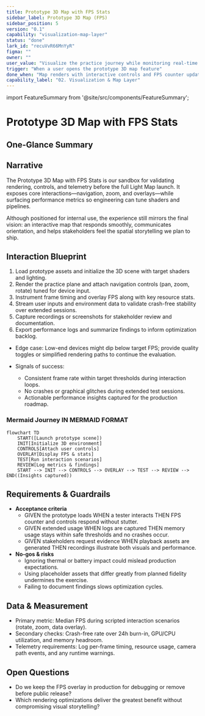 ```yaml
---
title: Prototype 3D Map with FPS Stats
sidebar_label: Prototype 3D Map (FPS)
sidebar_position: 5
version: "0.1"
capability: "visualization-map-layer"
status: "done"
lark_id: "recuVvR66MnYyR"
figma: ""
owner: ""
user_value: "Visualize the practice journey while monitoring real-time performance"
trigger: "When a user opens the prototype 3D map feature"
done_when: "Map renders with interactive controls and FPS counter updates continuously"
capability_label: "02. Visualization & Map Layer"
---
```


import FeatureSummary from '@site/src/components/FeatureSummary';

# Prototype 3D Map with FPS Stats

## One-Glance Summary

<FeatureSummary />

## Narrative
The Prototype 3D Map with FPS Stats is our sandbox for validating rendering, controls, and telemetry before the full Light Map launch. It exposes core interactions—navigation, zoom, and overlays—while surfacing performance metrics so engineering can tune shaders and pipelines.

Although positioned for internal use, the experience still mirrors the final vision: an interactive map that responds smoothly, communicates orientation, and helps stakeholders feel the spatial storytelling we plan to ship.

## Interaction Blueprint
1. Load prototype assets and initialize the 3D scene with target shaders and lighting.
2. Render the practice plane and attach navigation controls (pan, zoom, rotate) tuned for device input.
3. Instrument frame timing and overlay FPS along with key resource stats.
4. Stream user inputs and environment data to validate crash-free stability over extended sessions.
5. Capture recordings or screenshots for stakeholder review and documentation.
6. Export performance logs and summarize findings to inform optimization backlog.

- Edge case: Low-end devices might dip below target FPS; provide quality toggles or simplified rendering paths to continue the evaluation.

- Signals of success:
  - Consistent frame rate within target thresholds during interaction loops.
  - No crashes or graphical glitches during extended test sessions.
  - Actionable performance insights captured for the production roadmap.

### Mermaid Journey IN MERMAID FORMAT

```mermaid
flowchart TD
    START([Launch prototype scene])
    INIT[Initialize 3D environment]
    CONTROLS[Attach user controls]
    OVERLAY[Display FPS & stats]
    TEST[Run interaction scenarios]
    REVIEW[Log metrics & findings]
    START --> INIT --> CONTROLS --> OVERLAY --> TEST --> REVIEW --> END((Insights captured))
```

## Requirements & Guardrails
- **Acceptance criteria**
  - GIVEN the prototype loads WHEN a tester interacts THEN FPS counter and controls respond without stutter.
  - GIVEN extended usage WHEN logs are captured THEN memory usage stays within safe thresholds and no crashes occur.
  - GIVEN stakeholders request evidence WHEN playback assets are generated THEN recordings illustrate both visuals and performance.
- **No-gos & risks**
  - Ignoring thermal or battery impact could mislead production expectations.
  - Using placeholder assets that differ greatly from planned fidelity undermines the exercise.
  - Failing to document findings slows optimization cycles.

## Data & Measurement
- Primary metric: Median FPS during scripted interaction scenarios (rotate, zoom, data overlay).
- Secondary checks: Crash-free rate over 24h burn-in, GPU/CPU utilization, and memory headroom.
- Telemetry requirements: Log per-frame timing, resource usage, camera path events, and any runtime warnings.

## Open Questions
- Do we keep the FPS overlay in production for debugging or remove before public release?
- Which rendering optimizations deliver the greatest benefit without compromising visual storytelling?
